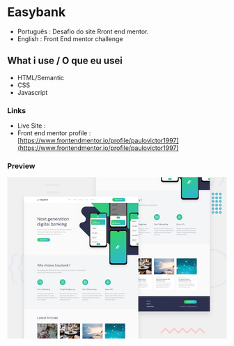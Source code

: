 # Easybank
 - Português : Desafio do site Rront end mentor. 
 - English : Front End mentor challenge

## What i use / O que eu usei  
 - HTML/Semantic
 - CSS
 - Javascript


### Links
 - Live Site : 
 - Front end mentor profile : [https://www.frontendmentor.io/profile/paulovictor1997](https://www.frontendmentor.io/profile/paulovictor1997) 

### Preview
 ![assets/images/preview.jpg](assets/images/Preview.jpg)